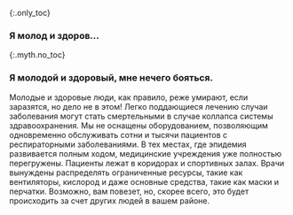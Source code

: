 {:.only_toc}
### Я молод и здоров...

{:.myth.no_toc}
### Я молодой и здоровый, мне нечего бояться.

Молодые и здоровые люди, как правило, реже умирают, если заразятся, но дело не в этом! Легко поддающиеся лечению случаи заболевания могут стать смертельными в случае коллапса системы здравоохранения. Мы не оснащены оборудованием, позволяющим одновременно обслуживать сотни и тысячи пациентов с респираторными заболеваниями. В тех местах, где эпидемия развивается полным ходом, медицинские учреждения уже полностью перегружены. Пациенты лежат в коридорах и спортивных залах. Врачи вынуждены распределять ограниченные ресурсы, такие как вентиляторы, кислород и даже основные средства, такие как маски и перчатки. Возможно, вам повезет, но, скорее всего, это будет происходить за счет других людей в вашем районе.

